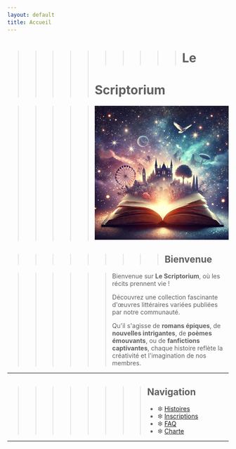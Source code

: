 ```yaml
---
layout: default
title: Accueil
---
```


>>>>>>>>>> # Le
>>>>> # Scriptorium

>>>>> ![Texte alternatif](assets/files/image2.jpg)


>>>>>>>>> ## Bienvenue

>>>>>> Bienvenue sur **Le Scriptorium**, où les récits prennent vie !
>>>>>> 
>>>>>> Découvrez une collection fascinante d'œuvres littéraires variées publiées par notre communauté.
>>>>>> 
>>>>>> Qu'il s'agisse de **romans épiques**, de **nouvelles intrigantes**, de **poèmes émouvants**, ou de **fanfictions captivantes**, chaque histoire reflète la créativité et l'imagination de nos membres.

---

>>>>>>>> ## Navigation
>>>>>>>> - ❇︎ [Histoires](histoires.md)
>>>>>>>> - ❇︎ [Inscriptions](inscriptions.md)
>>>>>>>> - ❇︎ [FAQ](faq.md)
>>>>>>>> - ❇︎ [Charte](charte.md)

---
